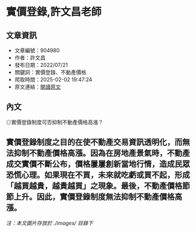 # 實價登錄,許文昌老師

## 文章資訊
- 文章編號：904980
- 作者：許文昌
- 發布日期：2022/07/21
- 關鍵詞：實價登錄、不動產價格
- 爬取時間：2025-02-02 19:47:24
- 原文連結：[閱讀原文](https://real-estate.get.com.tw/Columns/detail.aspx?no=904980)

## 內文
◎實價登錄制度可否抑制不動產價格高漲？

實價登錄制度之目的在使不動產交易資訊透明化，而無法抑制不動產價格高漲。因為在房地產景氣時，不動產成交實價不斷公布，價格屢屢創新當地行情，造成民眾恐慌心理。如果現在不買，未來就吃虧或買不起，形成「越買越貴，越貴越買」之現象。最後，不動產價格節節上升。因此，實價登錄制度無法抑制不動產價格高漲。
---
*注：本文圖片存放於 ./images/ 目錄下*
